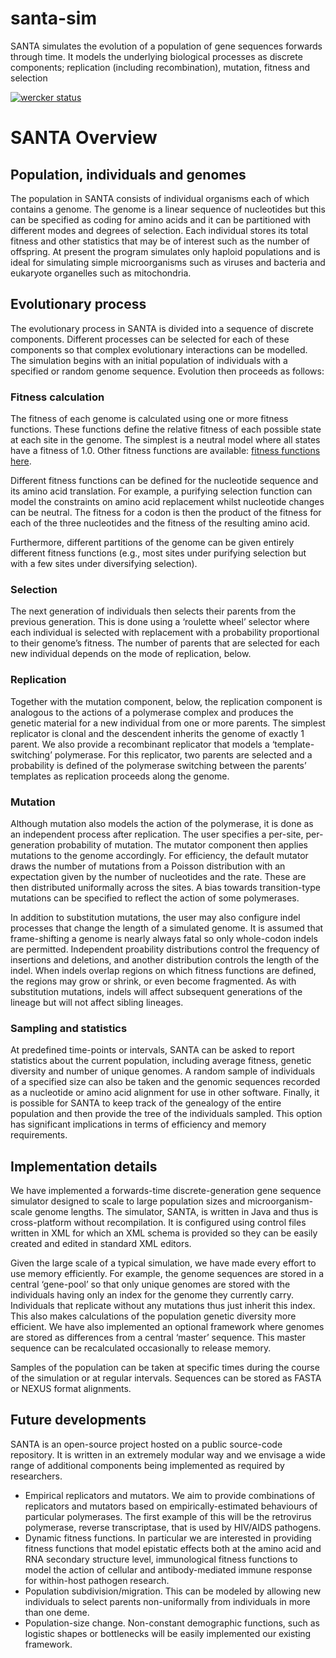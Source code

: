 # santa-sim
SANTA simulates the evolution of a population of gene sequences forwards through time. It models the underlying biological processes as discrete components; replication (including recombination), mutation, fitness and selection

[![wercker status](https://app.wercker.com/status/0fa06c11d47c043962dfb79cbe7a9c45/s/ "wercker status")](https://app.wercker.com/project/byKey/0fa06c11d47c043962dfb79cbe7a9c45)

# SANTA Overview #
## Population, individuals and genomes ##
The population in SANTA consists of individual organisms each of which contains a genome. The genome is a linear sequence of nucleotides but this can be specified as coding for amino acids and it can be partitioned with different modes and degrees of selection. Each individual stores its total fitness and other statistics that may be of interest such as the number of offspring. At present the program simulates only haploid populations and is ideal for simulating simple microorganisms such as viruses and bacteria and eukaryote organelles such as mitochondria.
## Evolutionary process ##
The evolutionary process in SANTA is divided into a sequence of discrete components. Different processes can be selected for each of these components so that complex evolutionary interactions can be modelled. The simulation begins with an initial population of individuals with a specified or random genome sequence. Evolution then proceeds as follows:
### Fitness calculation ###
The fitness of each genome is calculated using one or more fitness functions. These functions define the relative fitness of each possible state at each site in the genome. The simplest is a neutral model where all states have a fitness of 1.0. Other fitness functions are available: [fitness functions here](list.md).

Different fitness functions can be defined for the nucleotide sequence and its amino acid translation. For example, a purifying selection function can model the constraints on amino acid replacement whilst nucleotide changes can be neutral. The fitness for a codon is then the product of the fitness for each of the three nucleotides and the fitness of the resulting amino acid.

Furthermore, different partitions of the genome can be given entirely different fitness functions (e.g., most sites under purifying selection but with a few sites under diversifying selection).
### Selection ###
The next generation of individuals then selects their parents from the previous generation. This is done using a ‘roulette wheel’ selector where each individual is selected with replacement with a probability proportional to their genome’s fitness.  The number of parents that are selected for each new individual depends on the mode of replication, below.
### Replication ###
Together with the mutation component, below, the replication component is analogous to the actions of a polymerase complex and produces the genetic material for a new individual from one or more parents. The simplest replicator is clonal and the descendent inherits the genome of exactly 1 parent. We also provide a recombinant replicator that models a ‘template-switching’ polymerase. For this replicator, two parents are selected and a probability is defined of the polymerase switching between the parents’ templates as replication proceeds along the genome.
### Mutation ###

Although mutation also models the action of the polymerase, it is done
as an independent process after replication. The user specifies a
per-site, per-generation probability of mutation. The mutator
component then applies mutations to the genome accordingly. For
efficiency, the default mutator draws the number of mutations from a
Poisson distribution with an expectation given by the number of
nucleotides and the rate. These are then distributed uniformally
across the sites. A bias towards transition-type mutations can be
specified to reflect the action of some polymerases.

In addition to substitution mutations, the user may also configure
indel processes that change the length of a simulated genome.  It is
assumed that frame-shifting a genome is nearly always fatal so only
whole-codon indels are permitted.  Independent proability
distributions control the frequency of insertions and deletions, and
another distribution controls the length of the indel.  When indels
overlap regions on which fitness functions are defined, the regions
may grow or shrink, or even become fragmented.  As with
substitution mutations, indels will affect subsequent generations of
the lineage but will not affect sibling lineages.

### Sampling and statistics ###
At predefined time-points or intervals, SANTA can be asked to report statistics about the current population, including average fitness, genetic diversity and number of unique genomes. A random sample of individuals of a specified size can also be taken and the genomic sequences recorded as a nucleotide or amino acid alignment for use in other software. Finally, it is possible for SANTA to keep track of the genealogy of the entire population and then provide the tree of the individuals sampled. This option has significant implications in terms of efficiency and memory requirements.
## Implementation details ##
We have implemented a forwards-time discrete-generation gene sequence simulator designed to scale to large population sizes and microorganism-scale genome lengths. The simulator, SANTA, is written in Java and thus is cross-platform without recompilation. It is configured using control files written in XML for which an XML schema is provided so they can be easily created and edited in standard XML editors.

Given the large scale of a typical simulation, we have made every effort to use memory efficiently. For example, the genome sequences are stored in a central ‘gene-pool’ so that only unique genomes are stored with the individuals having only an index for the genome they currently carry. Individuals that replicate without any mutations thus just inherit this index. This also makes calculations of the population genetic diversity more efficient. We have also implemented an optional framework where genomes are stored as differences from a central ‘master’ sequence. This master sequence can be recalculated occasionally to release memory.

Samples of the population can be taken at specific times during the course of the simulation or at regular intervals. Sequences can be stored as FASTA or NEXUS format alignments.
## Future developments ##
SANTA is an open-source project hosted on a public source-code repository. It is written in an extremely modular way and we envisage a wide range of additional components being implemented as required by researchers.
  * Empirical replicators and mutators. We aim to provide combinations of replicators and mutators based on empirically-estimated behaviours of particular polymerases. The first example of this will be the retrovirus polymerase, reverse transcriptase, that is used by HIV/AIDS pathogens.
  * Dynamic fitness functions. In particular we are interested in providing fitness functions that model epistatic effects both at the amino acid and RNA secondary structure level, immunological fitness functions to model the action of cellular and antibody-mediated immune response for within-host pathogen research.
  * Population subdivision/migration. This can be modeled by allowing new individuals to select parents non-uniformally from individuals in more than one deme.
  * Population-size change. Non-constant demographic functions, such as logistic shapes or bottlenecks will be easily implemented our existing framework.
